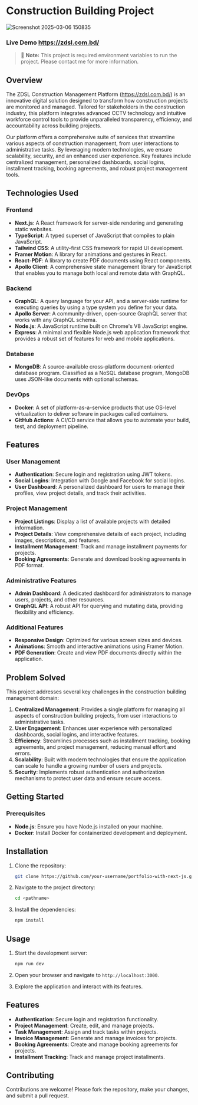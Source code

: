 # Construction Building Project

![Screenshot 2025-03-06 150835](https://github.com/user-attachments/assets/c3595536-c28b-49cc-9dc4-de08ad6cc18b)

### Live Demo https://zdsl.com.bd/
> 📝 **Note:** This project is required environment variables to run the project. Please contact me for more information.

## Overview

The ZDSL Construction Management Platform (https://zdsl.com.bd/) is an innovative digital solution designed to transform how construction projects are monitored and managed. Tailored for stakeholders in the construction industry, this platform integrates advanced CCTV technology and intuitive workforce control tools to provide unparalleled transparency, efficiency, and accountability across building projects.

Our platform offers a comprehensive suite of services that streamline various aspects of construction management, from user interactions to administrative tasks. By leveraging modern technologies, we ensure scalability, security, and an enhanced user experience. Key features include centralized management, personalized dashboards, social logins, installment tracking, booking agreements, and robust project management tools.

## Technologies Used

### Frontend

- **Next.js**: A React framework for server-side rendering and generating static websites.
- **TypeScript**: A typed superset of JavaScript that compiles to plain JavaScript.
- **Tailwind CSS**: A utility-first CSS framework for rapid UI development.
- **Framer Motion**: A library for animations and gestures in React.
- **React-PDF**: A library to create PDF documents using React components.
- **Apollo Client**: A comprehensive state management library for JavaScript that enables you to manage both local and remote data with GraphQL.

### Backend

- **GraphQL**: A query language for your API, and a server-side runtime for executing queries by using a type system you define for your data.
- **Apollo Server**: A community-driven, open-source GraphQL server that works with any GraphQL schema.
- **Node.js**: A JavaScript runtime built on Chrome's V8 JavaScript engine.
- **Express**: A minimal and flexible Node.js web application framework that provides a robust set of features for web and mobile applications.

### Database

- **MongoDB**: A source-available cross-platform document-oriented database program. Classified as a NoSQL database program, MongoDB uses JSON-like documents with optional schemas.

### DevOps

- **Docker**: A set of platform-as-a-service products that use OS-level virtualization to deliver software in packages called containers.
- **GitHub Actions**: A CI/CD service that allows you to automate your build, test, and deployment pipeline.

## Features

### User Management

- **Authentication**: Secure login and registration using JWT tokens.
- **Social Logins**: Integration with Google and Facebook for social logins.
- **User Dashboard**: A personalized dashboard for users to manage their profiles, view project details, and track their activities.

### Project Management

- **Project Listings**: Display a list of available projects with detailed information.
- **Project Details**: View comprehensive details of each project, including images, descriptions, and features.
- **Installment Management**: Track and manage installment payments for projects.
- **Booking Agreements**: Generate and download booking agreements in PDF format.

### Administrative Features

- **Admin Dashboard**: A dedicated dashboard for administrators to manage users, projects, and other resources.
- **GraphQL API**: A robust API for querying and mutating data, providing flexibility and efficiency.

### Additional Features

- **Responsive Design**: Optimized for various screen sizes and devices.
- **Animations**: Smooth and interactive animations using Framer Motion.
- **PDF Generation**: Create and view PDF documents directly within the application.

## Problem Solved

This project addresses several key challenges in the construction building management domain:

1. **Centralized Management**: Provides a single platform for managing all aspects of construction building projects, from user interactions to administrative tasks.
2. **User Engagement**: Enhances user experience with personalized dashboards, social logins, and interactive features.
3. **Efficiency**: Streamlines processes such as installment tracking, booking agreements, and project management, reducing manual effort and errors.
4. **Scalability**: Built with modern technologies that ensure the application can scale to handle a growing number of users and projects.
5. **Security**: Implements robust authentication and authorization mechanisms to protect user data and ensure secure access.

## Getting Started

### Prerequisites

- **Node.js**: Ensure you have Node.js installed on your machine.
- **Docker**: Install Docker for containerized development and deployment.

## Installation

1. Clone the repository:

   ```bash
   git clone https://github.com/your-username/portfolio-with-next-js.git
   ```

2. Navigate to the project directory:

   ```bash
   cd <pathname>
   ```

3. Install the dependencies:

   ```bash
   npm install
   ```

## Usage

1. Start the development server:

   ```bash
   npm run dev
   ```

2. Open your browser and navigate to `http://localhost:3000`.
3. Explore the application and interact with its features.

## Features

- **Authentication**: Secure login and registration functionality.
- **Project Management**: Create, edit, and manage projects.
- **Task Management**: Assign and track tasks within projects.
- **Invoice Management**: Generate and manage invoices for projects.
- **Booking Agreements**: Create and manage booking agreements for projects.
- **Installment Tracking**: Track and manage project installments.

## Contributing

Contributions are welcome! Please fork the repository, make your changes, and submit a pull request.
